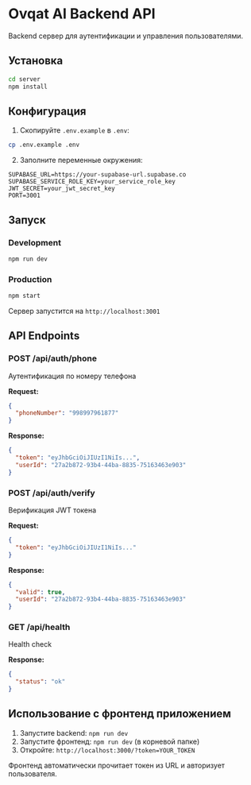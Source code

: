 # Ovqat AI Backend API

Backend сервер для аутентификации и управления пользователями.

## Установка

```bash
cd server
npm install
```

## Конфигурация

1. Скопируйте `.env.example` в `.env`:
```bash
cp .env.example .env
```

2. Заполните переменные окружения:
```
SUPABASE_URL=https://your-supabase-url.supabase.co
SUPABASE_SERVICE_ROLE_KEY=your_service_role_key
JWT_SECRET=your_jwt_secret_key
PORT=3001
```

## Запуск

### Development
```bash
npm run dev
```

### Production
```bash
npm start
```

Сервер запустится на `http://localhost:3001`

## API Endpoints

### POST /api/auth/phone
Аутентификация по номеру телефона

**Request:**
```json
{
  "phoneNumber": "998997961877"
}
```

**Response:**
```json
{
  "token": "eyJhbGciOiJIUzI1NiIs...",
  "userId": "27a2b872-93b4-44ba-8835-75163463e903"
}
```

### POST /api/auth/verify
Верификация JWT токена

**Request:**
```json
{
  "token": "eyJhbGciOiJIUzI1NiIs..."
}
```

**Response:**
```json
{
  "valid": true,
  "userId": "27a2b872-93b4-44ba-8835-75163463e903"
}
```

### GET /api/health
Health check

**Response:**
```json
{
  "status": "ok"
}
```

## Использование с фронтенд приложением

1. Запустите backend: `npm run dev`
2. Запустите фронтенд: `npm run dev` (в корневой папке)
3. Откройте: `http://localhost:3000/?token=YOUR_TOKEN`

Фронтенд автоматически прочитает токен из URL и авторизует пользователя.
